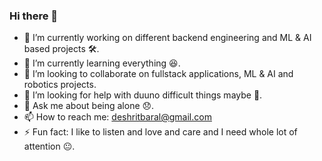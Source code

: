 ### Hi there 👋

- 🔭 I’m currently working on different backend engineering and ML & AI based projects 🛠.
- 🌱 I’m currently learning everything 😆.
- 👯 I’m looking to collaborate on fullstack applications, ML & AI and robotics projects.
- 🤔 I’m looking for help with duuno difficult things maybe 👀.
- 💬 Ask me about being alone 😞.
- 📫 How to reach me: deshritbaral@gmail.com
- ⚡ Fun fact: I like to listen and love and care and I need whole lot of attention 😐.
